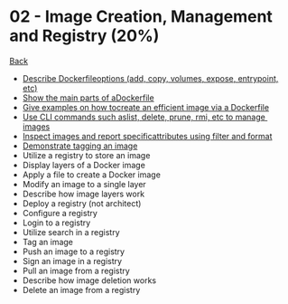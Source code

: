 # 02 - Image Creation, Management and Registry (20%)

[Back](../ReadMe.md)

+ [Describe ​​Dockerfile ​​options​​ (add, copy, volumes, expose, entrypoint, etc)](./describe-dockerfile-options.md)
+ [Show​ ​the ​​main ​​parts ​​of ​​a ​​Dockerfile](./dockerfile-main-parts.md)
+ [Give​ ​examples​ ​on ​​how ​​to ​​create an efficient image via a Dockerfile](./dockerfile-efficient-image.md)
+ [Use ​​CLI ​​commands ​​such ​​as ​​list, ​​delete, ​​prune,​ ​rmi,​​ etc ​​to ​​manage ​​images](./cli-commands-manage-images.md)
+ [Inspect ​​images ​​and ​​report​​ specific​​ attributes ​​using ​​filter ​​and ​​format](./filter-and-format.md)
+ [Demonstrate​​ tagging ​​an ​​image](./tagging-image.md)
+ Utilize​​ a ​​registry ​​to ​​store​ ​an ​​image
+ Display​​ layers​ ​of ​a​ ​Docker ​​image
+ Apply​ ​a ​​file ​​to ​​create ​​a ​​Docker ​​image
+ Modify​​ an ​​image ​​to ​​a ​​single ​​layer
+ Describe​ ​how ​​image​​ layers​​ work
+ Deploy​​ a ​​registry​ ​(not ​​architect)
+ Configure​​ a ​​registry
+ Log​​in to ​​a ​​registry
+ Utilize​​ search​ ​in ​​a ​​registry
+ Tag​ ​an ​​image
+ Push ​​an ​​image ​​to ​​a ​​registry
+ Sign​ ​an ​​image ​​in ​​a ​​registry
+ Pull​​ an ​​image ​​from ​​a ​​registry
+ Describe ​​how ​​image ​​deletion​ ​works
+ Delete ​​an ​​image​​ from ​​a ​​registry
